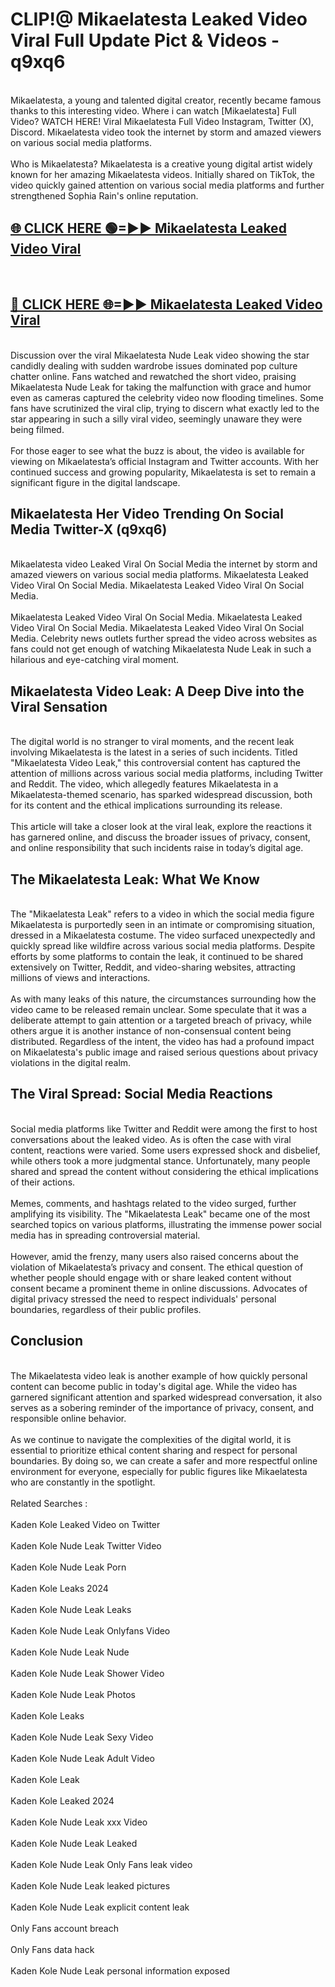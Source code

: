 # CLIP!@ Mikaelatesta Leaked Video Viral Full Update Pict & Videos - q9xq6
<br>
Mikaelatesta, a young and talented digital creator, recently became famous thanks to this interesting video. Where i can watch [Mikaelatesta] Full Video? WATCH HERE! Viral Mikaelatesta Full Video Instagram, Twitter (X), Discord. Mikaelatesta video took the internet by storm and amazed viewers on various social media platforms.
<br><br>
Who is Mikaelatesta? Mikaelatesta is a creative young digital artist widely known for her amazing Mikaelatesta videos. Initially shared on TikTok, the video quickly gained attention on various social media platforms and further strengthened Sophia Rain's online reputation.
<br>
<h2><a href="https://bestclip.site?title=Mikaelatesta">🌐 CLICK HERE 🟢=►► Mikaelatesta Leaked Video Viral</a></h2>
<br>
<h2><a href="https://bestclip.site?title=Mikaelatesta">🔴 CLICK HERE 🌐=►► Mikaelatesta Leaked Video Viral</a></h2>
<br>
Discussion over the viral Mikaelatesta Nude Leak video showing the star candidly dealing with sudden wardrobe issues dominated pop culture chatter online. Fans watched and rewatched the short video, praising Mikaelatesta Nude Leak for taking the malfunction with grace and humor even as cameras captured the celebrity video now flooding timelines. Some fans have scrutinized the viral clip, trying to discern what exactly led to the star appearing in such a silly viral video, seemingly unaware they were being filmed.
<br><br>
For those eager to see what the buzz is about, the video is available for viewing on Mikaelatesta’s official Instagram and Twitter accounts. With her continued success and growing popularity, Mikaelatesta is set to remain a significant figure in the digital landscape.
<br>
<h2>Mikaelatesta Her Video Trending On Social Media Twitter-X (q9xq6)</h2>
<br>
Mikaelatesta video Leaked Viral On Social Media the internet by storm and amazed viewers on various social media platforms. Mikaelatesta Leaked Video Viral On Social Media. Mikaelatesta Leaked Video Viral On Social Media.
<br><br>
Mikaelatesta Leaked Video Viral On Social Media. Mikaelatesta Leaked Video Viral On Social Media. Mikaelatesta Leaked Video Viral On Social Media. Celebrity news outlets further spread the video across websites as fans could not get enough of watching Mikaelatesta Nude Leak in such a hilarious and eye-catching viral moment.
<br>
<h2>Mikaelatesta Video Leak: A Deep Dive into the Viral Sensation</h2>
<br>
The digital world is no stranger to viral moments, and the recent leak involving Mikaelatesta is the latest in a series of such incidents. Titled "Mikaelatesta Video Leak," this controversial content has captured the attention of millions across various social media platforms, including Twitter and Reddit. The video, which allegedly features Mikaelatesta in a Mikaelatesta-themed scenario, has sparked widespread discussion, both for its content and the ethical implications surrounding its release.
<br><br>
This article will take a closer look at the viral leak, explore the reactions it has garnered online, and discuss the broader issues of privacy, consent, and online responsibility that such incidents raise in today’s digital age.
<br>
<h2>The Mikaelatesta Leak: What We Know</h2>
<br>
The "Mikaelatesta Leak" refers to a video in which the social media figure Mikaelatesta is purportedly seen in an intimate or compromising situation, dressed in a Mikaelatesta costume. The video surfaced unexpectedly and quickly spread like wildfire across various social media platforms. Despite efforts by some platforms to contain the leak, it continued to be shared extensively on Twitter, Reddit, and video-sharing websites, attracting millions of views and interactions.
<br><br>
As with many leaks of this nature, the circumstances surrounding how the video came to be released remain unclear. Some speculate that it was a deliberate attempt to gain attention or a targeted breach of privacy, while others argue it is another instance of non-consensual content being distributed. Regardless of the intent, the video has had a profound impact on Mikaelatesta's public image and raised serious questions about privacy violations in the digital realm.
<br>
<h2>The Viral Spread: Social Media Reactions</h2>
<br>
Social media platforms like Twitter and Reddit were among the first to host conversations about the leaked video. As is often the case with viral content, reactions were varied. Some users expressed shock and disbelief, while others took a more judgmental stance. Unfortunately, many people shared and spread the content without considering the ethical implications of their actions.
<br><br>
Memes, comments, and hashtags related to the video surged, further amplifying its visibility. The "Mikaelatesta Leak" became one of the most searched topics on various platforms, illustrating the immense power social media has in spreading controversial material.
<br><br>
However, amid the frenzy, many users also raised concerns about the violation of Mikaelatesta’s privacy and consent. The ethical question of whether people should engage with or share leaked content without consent became a prominent theme in online discussions. Advocates of digital privacy stressed the need to respect individuals' personal boundaries, regardless of their public profiles.
<br>
<h2>Conclusion</h2>
<br>
The Mikaelatesta video leak is another example of how quickly personal content can become public in today's digital age. While the video has garnered significant attention and sparked widespread conversation, it also serves as a sobering reminder of the importance of privacy, consent, and responsible online behavior.
<br><br>
As we continue to navigate the complexities of the digital world, it is essential to prioritize ethical content sharing and respect for personal boundaries. By doing so, we can create a safer and more respectful online environment for everyone, especially for public figures like Mikaelatesta who are constantly in the spotlight.
<br><br>
Related Searches :
<br><br>
Kaden Kole Leaked Video on Twitter
<br><br>
Kaden Kole Nude Leak Twitter Video
<br><br>
Kaden Kole Nude Leak Porn
<br><br>
Kaden Kole Leaks 2024
<br><br>
Kaden Kole Nude Leak Leaks
<br><br>
Kaden Kole Nude Leak Onlyfans Video
<br><br>
Kaden Kole Nude Leak Nude
<br><br>
Kaden Kole Nude Leak Shower Video
<br><br>
Kaden Kole Nude Leak Photos
<br><br>
Kaden Kole Leaks
<br><br>
Kaden Kole Nude Leak Sexy Video
<br><br>
Kaden Kole Nude Leak Adult Video
<br><br>
Kaden Kole Leak
<br><br>
Kaden Kole Leaked 2024
<br><br>
Kaden Kole Nude Leak xxx Video
<br><br>
Kaden Kole Nude Leak Leaked
<br><br>
Kaden Kole Nude Leak Only Fans leak video
<br><br>
Kaden Kole Nude Leak leaked pictures
<br><br>
Kaden Kole Nude Leak explicit content leak
<br><br>
Only Fans account breach
<br><br>
Only Fans data hack
<br><br>
Kaden Kole Nude Leak personal information exposed